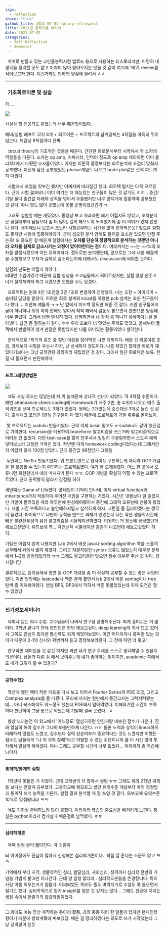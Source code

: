```yaml
---  
tags:  
  - reflection  
share: "true"  
github_title: 2021-07-01-spring-retrospect  
title: 2021년 봄학기를 마치며  
date: 2021-07-01  
categories:  
  - Self Reflection  
  - Semester  
---  
```

   취미로 만들고 있는 고인물능력시험 업로드 용으로 사용하는 티스토리지만, 마땅히 내 생각을 정리할 곳도 없고 어차피 많이 찾아오지는 않을 것 같아 여기에 1학기 review를 적어보고자 한다. 이런거라도 안하면 양심에 찔려서 ㅎㅎ  
  
---  
  
###   **기초회로이론 및 실습**  
  
하....  
  
![](https://t1.daumcdn.net/keditor/emoticon/friends1/large/034.gif)  
  
사실상 첫 전공과도 같았는데 너무 매운맛이었다.  
  
예비/실험 레포트 각각 8개 + 회로이론 + 프로젝트의 삼위일체는 4학점을 아득히 뛰어넘는다. 체감상 9학점이다 진짜  
  
  circuit theory의 기초적인 것들을 배운다. 간단한 회로분석부터 시작해서 각 소자의 역할들을 다룬다. 소자는 op amp, 커패시터, 인덕터 정도로 op amp 제외하면 이미 물리학2에서 다뤘던 소자들이었다. 이제는 이론적 증명보다는 회로분석에 초점이 맞춰서 공부했다. 이전에 잠깐 공부했었던 phasor개념도 나오고 bode plot같은 전력 파트까지 다뤘다.  
  
  시험에서 좌절을 맛보긴 했지만 어찌저찌 따라잡긴 했다. 회로텍 탈지는 아직 모르겠다. 근데 시험 결과보니 이미 여기는 더 재능있는 친구들이 많은 것 같기도 ㅎㅎ... 중간/기말 둘다 중간값 아래의 성적을 받아서 우울했지만 너무 양치기에 집중하여 공부했던 것 같다. 아니 양도 많이 못했는데 못볼 운명이었던건가 ㅠ   
  
  그래도 실험할 때는 재밌었다. 동영상 보고 따라하면 돼서 어렵지도 않았고, 오차분석은 물실때부터 남들보다 좀 더 많이, 깊게 해보도록 노력했기에 좀 더 의미가 있지 않았나 싶다. 생각해보니 보고서 쓰느라 시험공부하는 시간을 많이 잡아먹은듯? 앞으론 실험도 좋지만 시험에 집중해야겠다. 굳이 심오한 분석 안해도 들어갈 요소만 있으면 만점 주는듯! 또 중요한 걸 배운게 실험에서는 **오차를 단순히 정량적으로 분석하는 것뿐만 아니라 오차를 실제로 감소시키는 과정이 있어야한다는 점**이다. 여태까지는 ~~는 ~~%의 오차를 발생시켰으며 이는 유의미하다. 정도로만 분석했는데, 앞으로는 그에 대한 해결책을 수행해보고 오차가 실제로 감소하는지에 대해서도 discussion에 써야할 듯하다.   
  
실험의 난도는 어렵지 않았다.  
비대면 수업이었기 때문에 실험 영상을 조교님들께서 찍어주셨지만, 실험 영상 안주고 너가 설계해봐라 하고 시켰으면 못했을 수도 있겠다.  
  
  프로젝트는 원래 4인 1조인걸 3인 1조로 변경하여 진행했다. 나는 조장 + 아이디어 + 솔더링 담당을 맡았다. 어려운 회로 설계와 kicad를 이용한 pcb 설계는 조원 친구들이 다 했다.... 미안해 얘들아 ㅠㅠ 난 옆에서 피드백 정도만 해준 것 같다. 조원 친구들에게 굳이 하나하나 뭐뭐 하자 안해도 알아서 척척 해와서 감동도 받으면서 한편으론 양심에 너무 찔렸다. 그래서 납땜 열심히 했다. 납땜하면서 내 장점 중 하나가 섬세하다는걸 알아냈다. 납땜 좀 잘하는거 같다. ㅎㅎ 우리 조보다 더 멋있는 주제도 많았고, 올해부터 플젝에서 변별력이 생겨 만점은 못받았지만 나름 의미있는 활동이었다 생각한다.  
  
  전체적으로 1학기의 로드 중 절반 이상을 잡아먹은 나쁜 과목이다. 배운 건 회로이론 조금, 과제보다 시험을 우선시 하자, 난 섬세하다 정도이다. 나름 재밌긴 했지만 회로가 재밌다기보다는 그냥 공학관련 과목이라 재밌었던 것 같다. 그래서 일단 회로텍은 보류. 전필 더 들으면서 판단해야지  
  
---  
  
#### **프로그래밍방법론**  
  
![](https://t1.daumcdn.net/keditor/emoticon/friends1/large/021.gif)  
  
  얘도 사실 로드는 많았는데 저 위 놈때문에 상대적 선녀가 되었다. 딱 4학점 수준이다. 매번 attendance check coding에 Homework가 매주 2번, 총 4개가 나오고 매주 출석퀴즈를 보며 프로젝트도 3개가 있었다. 원래는 2개였는데 중간대신 3개로 늘린 것 같다. 출석체크 코딩은 99% 친구들이 다 했기 때문에 프로젝트와 기말 위주로 돌아보자.  
  
 첫 프로젝트는 sudoku 만들기였다. 근데 이제 basic 말고도 x-sudoku도 같이 했던걸로 기억한다. recursion을 이용하여 bruteforce 알고리즘을 쓰는거라 알고리즘적으로 어려운 건 없었다. 다만 test-case를 많이 안주셔서 일일히 구글링하면서 스도쿠 예제 넣어보느라 고생한 기억은 있다. 작년엔 이게 homework coding이었다는데 그래서인지 어렵지 않게 100점 받았다. 근데 중간값 98점인가 그랬음  
  
 두번째는 Netflix 만들기였다. 뭐 프론트엔드로 웹사이트 구현하는게 아니라 OOP 개념을 잘 활용할 수 있는지 확인하는 프로젝트였다. 얘가 젤 오래걸렸다. 어느 한 곳에서 오류나면 희한한데서 에러 메시지가 뜬다 ㅠㅠ. OOP 개념을 확실히 익힐 수 있는 프로젝트였다. 근데 출력형식 달라서 감점됨 히히  
  
세번째는 Game of Life였다. 풀네임이 기억이 안나네. 이제 virtual function과 inheritance까지 적용하여 주어진 게임을 구현하는 거였다. 시간은 넷플보다 덜 걸렸지만 기말이 몰려있을 때라 하루만에 완성해야됐어서 중간에 그래픽 오류날때 멘붕이 왔었다. 제발 시간 부족하다고 불안해하지말고 침착하게 하자. 그런걸 좀 길러야겠다는 생각이 들었다. 마지막으로 나만의 규칙을 만드는 과제가 있었는데 나는 작년 생물학시간에 배운 불완전우성의 유전 알고리즘을 시뮬레이션하였다. 이왕하는거 평소에 궁금했던거 해보고싶었다. 유튜브에 막... 자연선택 시뮬레이션 같은거 나오던데 해보고싶었다 히히.   
  
기말은 어렵지 않게 나왔지만 Lab 2에서 배운 java나 sorting algorithm 쪽을 소홀히 공부해서 뒤에서 많이 깎였다. 그리고 자잘자잘한 syntax 오류도 많았는지 대부분 문제에서 1~2점 감점돼있더라 ㅠㅠ 그래도 알고리즘만 맞으면 점수 대부분 주신 것 같다. 감사합니당  
  
결론적으로, 컴개실에서 맛만 본 OOP 개념을 좀 더 확실히 공부할 수 있는 좋은 수업이었다. 이번 방학때는 leetcode나 백준 문제 풀면서 lab 2에서 배운 sorting이나 tree 탐색 좀 익혀봐야겠다. 맨날 BFS, DFS에서 막혀서 백준 못풀었었는데 이제 도전은 할 수 있겠당  
  
---  
  
### **전기정보세미나1**  
  
  세미나 듣는 S/U 수업. 교수님들이 나와서 연구실 설명해주신다. 되게 흥미로운 거 많더라. 3학년 끝나기 전에 랩인턴은 한번 해보고싶다. deep learning이 워낙 뜨고 있어서 그쪽도 관심이 많지만 통신쪽도 되게 재밌어보였다. 이건 어디까지나 흥미만 있는 것이기 때문에 3-1의 신시와 확변까지 듣고 결정해보려한다. 그 전에 하면 더 좋고!   
  
  연구하면 재미있을 것 같긴 하지만 과연 내가 연구 주제를 스스로 생각해낼 수 있을지 의문이다. 남들과 다른 걸 해서 보여주는게 내가 좋아하는 일이지만, academic 쪽에서도 내가 그렇게 할 수 있을까?   
  
---  
  
#### **공학수학2**  
  
  작년에 했던 벡터 적분 파트를 다시 보고 이어서 Fourier Series와 PDE 조금, 그리고 Complex analysis를 좀 다뤘다. 푸리에 까지는 할만해서 중간고사는 그럭저럭봤는데... 아니 복소해석도 어느정도 했는데 PDE에서 말아먹었다. 이해하기엔 시간이 부족하다 판단하여 그냥 통으로 외웠는데 기말때 결국 못썼다...ㅎ  
  
  항상 느끼는건 이 학교에서 '어느정도' 열심히하면 안한거랑 비슷한 점수가 나온다. 진짜 열심히 해야 점수가 그나마 봐줄만하게 나온다. ㅠㅠ 물론 노력과 성적이 linear하게 비례하지 않음도 느꼈고, 점수보다 실력 상승여부가 중요하다는 것도 느꼈지만 어쨌든 점수도 남들에게 "나 이 과목 잘해"라고 어필할 수 있는 수단이니까 좀 더 시간 많이 투자해서 열심히 해야겠다. 아니 그래도 공부할 시간이 너무 없었다... 미리미리 좀 복습해놔야지  
  
---  
  
#### **통계학/통계학 실험**  
  
  1학년때 못들은 거 치웠다. 근데 고학번이 더 많아서 썰림 ㅠㅠ 그래도 위의 2학년 과목들 보다는 괜찮게 공부했다. 고등학교때 뭣모르고 썼던 유의수준 개념부터 여러 검정법과 통계적 해석 능력을 기른다. 실험 결과 분석할 때 잘 쓰일 것 같다. 와부고때 유의수준 10%로 맞춰놨더라 ㅋㅋ  
  
  얘도 기회실 준비하느라 많이 못했다. 미리미리 복습의 중요성을 뼈저리게 느낀다. 통실은 python이라서 컴개실때 배운걸로 날먹했다. ㅎㅎ  
  
---  
  
#### **심리학개론**  
  
  어째 점점 글이 짧아진다. 아 귀찮아  
  
뇌 이미징에도 관심이 많아서 신청해본 심리학개론이다.  학점 잘 준다는 소문도 있고 ㅋㅋ  
  
기억에서 부터 지각, 생물학적인 심리, 발달심리, 사회심리, 성격까지 심리학 전반의 개념을 가볍게 핥고만 지나간다. 근데 양 엄청 많더라.. 심리학도분들을 존경합니다. 특히 사람 이름 외우는거가 힘들다. 어찌되었든 족보도 풀도 벼락치기로 수업도 쭉 들으면서 필기도 했다. 심리학적으로 뭔가 insight를 얻은 것 같지는 않다... 그래도 전공에 치이는 생활 속에서 한줄기의 힐링타임이었다.  
  
  
---  
  
그 외에도 예능 영상 제작하는 동아리 활동, 과외 등등 여러 한 일들이 있지만 현재진행형이기 때문에 방학계획에 써보겠당. 배운 걸 정리하겠다는 의도로 쓰기 시작했는데 그냥 강의평이 된듯